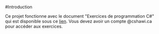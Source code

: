 #Introduction

Ce projet fonctionne avec le document "Exercices de programmation C#" qui est disponible sous ce [lien](https://cshawi-my.sharepoint.com/:w:/g/personal/nbourre_cshawi_ca/Ee2c2suzGRBIv5baqL43I-sB3qvjT_C3jIVHZIErjZhujw?e=hxZSbx). Vous devez avoir un compte @cshawi.ca pour accéder aux exercices.
